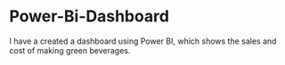 # Power-Bi-Dashboard
I have a created a dashboard using Power BI, which shows the sales and cost of making green beverages.
